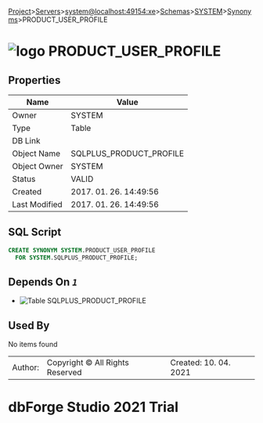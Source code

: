 [Project](../../../../../startpage.md)>[Servers](../../../../Servers.md)>[system@localhost:49154:xe](../../../system@localhost_49154_xe.md)>[Schemas](../../Databases.md)>[SYSTEM](../SYSTEM.md)>[Synonyms](Synonyms.md)>PRODUCT_USER_PROFILE


# ![logo](../../../../../Images/synonym64.svg) PRODUCT_USER_PROFILE


## <a name="#Properties"></a>Properties
|Name|Value|
|---|---|
|Owner|SYSTEM|
|Type|Table|
|DB Link||
|Object Name|SQLPLUS_PRODUCT_PROFILE|
|Object Owner|SYSTEM|
|Status|VALID|
|Created|2017. 01. 26. 14:49:56|
|Last Modified|2017. 01. 26. 14:49:56|


## <a name="#SqlScript"></a>SQL Script
```SQL
CREATE SYNONYM SYSTEM.PRODUCT_USER_PROFILE
  FOR SYSTEM.SQLPLUS_PRODUCT_PROFILE;
```

## <a name="#DependsOn"></a>Depends On _`1`_
- ![Table](../../../../../Images/table.svg) SQLPLUS_PRODUCT_PROFILE


## <a name="#UsedBy"></a>Used By
No items found

||||
|---|---|---|
|Author: |Copyright © All Rights Reserved|Created: 10. 04. 2021|
# dbForge Studio 2021 Trial